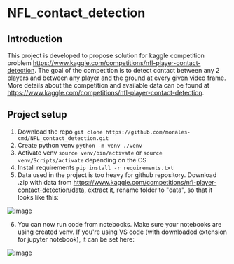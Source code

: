 # NFL_contact_detection
## Introduction
This project is developed to propose solution for kaggle competition problem https://www.kaggle.com/competitions/nfl-player-contact-detection. 
The goal of the competition is to detect contact between any 2 players and between any player and the ground at every given video frame.
More details about the competition and available data can be found at https://www.kaggle.com/competitions/nfl-player-contact-detection.
## Project setup
1. Download the repo `git clone https://github.com/morales-cmd/NFL_contact_detection.git`
2. Create python venv `python -m venv ./venv`
3. Activate venv `source venv/bin/activate` or `source venv/Scripts/activate` depending on the OS
4. Install requirements `pip install -r requirements.txt`
5. Data used in the project is too heavy for github repository. Download .zip with data from https://www.kaggle.com/competitions/nfl-player-contact-detection/data, extract it, rename folder to "data", so that it looks like this:

![image](https://user-images.githubusercontent.com/64041095/223072713-6db6457c-6593-4af1-846e-d2e1665b43c1.png)

6. You can now run code from notebooks. Make sure your notebooks are using created venv. If you're using VS code (with downloaded extension for jupyter notebook), it can be set here:

![image](https://user-images.githubusercontent.com/64041095/223074314-bfa3c51d-6519-4bfa-8601-d9f2ad77974a.png)


 
